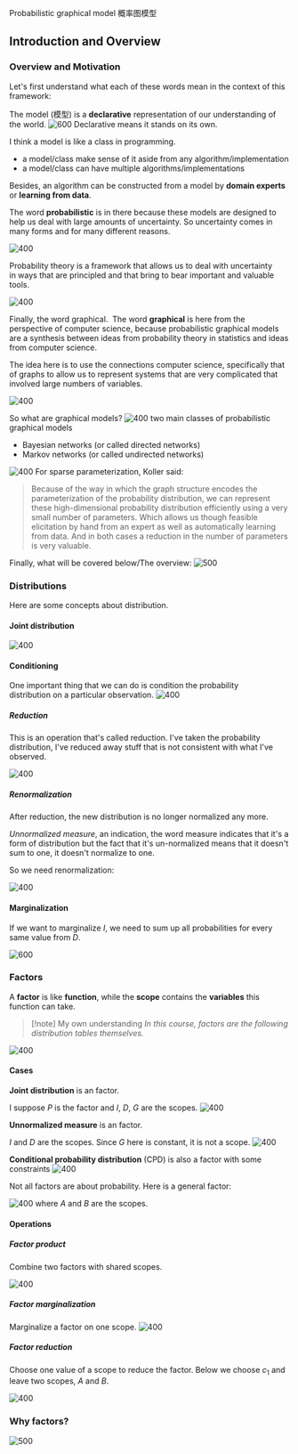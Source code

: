 Probabilistic graphical model 概率图模型

## Introduction and Overview

### Overview and Motivation

Let's first understand what each of these words mean in the context of this framework: 

The model (模型) is a **declarative** representation of our understanding of the world. 
![600](../../Resources/2.%20Mathematics/Probabilistic%20graphical%20model/Pasted%20image%2020230805113547.png)
Declarative means it stands on its own. 

I think a model is like a class in programming. 
- a model/class make sense of it aside from any algorithm/implementation
- a model/class can have multiple algorithms/implementations

Besides, an algorithm can be constructed from a model by **domain experts** or **learning from data**.


The word **probabilistic** is in there because these models are designed to help us deal with large amounts of uncertainty. So uncertainty comes in many forms and for many different reasons.

![400](../../Resources/2.%20Mathematics/Probabilistic%20graphical%20model/Pasted%20image%2020230805164127.png)

Probability theory is a framework that allows us to deal with uncertainty in ways that are principled and that bring to bear important and valuable tools.

![400](../../Resources/2.%20Mathematics/Probabilistic%20graphical%20model/Pasted%20image%2020230805164754.png)

Finally, the word graphical.  The word **graphical** is here from the perspective of computer science, because probabilistic graphical models are a synthesis between ideas from probability theory in statistics and ideas from computer science. 

The idea here is to use the connections computer science, specifically that of graphs to allow us to represent systems that are very complicated that involved large numbers of variables.

![400](../../Resources/2.%20Mathematics/Probabilistic%20graphical%20model/Pasted%20image%2020230805165002.png)

So what are graphical models?
![400](../../Resources/2.%20Mathematics/Probabilistic%20graphical%20model/Pasted%20image%2020230807113303.png)
two main classes of probabilistic graphical models
- Bayesian networks (or called directed networks)
- Markov networks (or called undirected networks)

![400](../../Resources/2.%20Mathematics/Probabilistic%20graphical%20model/Pasted%20image%2020230807113921.png)
For sparse parameterization, Koller said:
> Because of the way in which the graph structure encodes the parameterization of the probability distribution, we can represent these high-dimensional probability distribution efficiently using a very small number of parameters. Which allows us though feasible elicitation by hand from an expert as well as automatically learning from data. And in both cases a reduction in the number of parameters is very valuable. 


Finally, what will be covered below/The overview:
![500](../../Resources/2.%20Mathematics/Probabilistic%20graphical%20model/Pasted%20image%2020230807114231.png)

### Distributions

Here are some concepts about distribution.

#### Joint distribution

![400](../../Resources/2.%20Mathematics/Probabilistic%20graphical%20model/Pasted%20image%2020230808191542.png)

#### Conditioning

One important thing that we can do is condition the probability distribution on a particular observation.
![400](../../Resources/2.%20Mathematics/Probabilistic%20graphical%20model/Pasted%20image%2020230808191722.png)

##### Reduction

This is an operation that's called reduction. I've taken the probability distribution, I've reduced away stuff that is not consistent with what I've observed.

![400](../../Resources/2.%20Mathematics/Probabilistic%20graphical%20model/Pasted%20image%2020230808192328.png)

##### Renormalization

After reduction, the new distribution is no longer normalized any more.

*Unnormalized measure*, an indication, the word measure indicates that it's a form of distribution but the fact that it's un-normalized means that it doesn't sum to one, it doesn't normalize to one.

So we need renormalization: 

![400](../../Resources/2.%20Mathematics/Probabilistic%20graphical%20model/Pasted%20image%2020230808192759.png)
#### Marginalization

If we want to marginalize $I$, we need to sum up all probabilities for every same value from $D$.

![600](../../Resources/2.%20Mathematics/Probabilistic%20graphical%20model/Pasted%20image%2020230808193103.png)
### Factors

A **factor** is like **function**, while the **scope** contains the **variables** this function can take. 

>[!note] My own understanding
>*In this course, factors are the following distribution tables themselves.*

![400](../../Resources/2.%20Mathematics/Probabilistic%20graphical%20model/Pasted%20image%2020230808194031.png)
#### Cases

**Joint distribution** is an factor.

I suppose $P$ is the factor and $I$, $D$, $G$ are the scopes.
![400](../../Resources/2.%20Mathematics/Probabilistic%20graphical%20model/Pasted%20image%2020230808195027.png)

**Unnormalized measure** is an factor.

$I$ and $D$ are the scopes. Since $G$ here is constant, it is not a scope.
![400](../../Resources/2.%20Mathematics/Probabilistic%20graphical%20model/Pasted%20image%2020230808200725.png)

**Conditional probability distribution** (CPD) is also a factor with some constraints
![400](../../Resources/2.%20Mathematics/Probabilistic%20graphical%20model/Pasted%20image%2020230809105658.png)

Not all factors are about probability. Here is a general factor:

![400](../../Resources/2.%20Mathematics/Probabilistic%20graphical%20model/Pasted%20image%2020230809111349.png)
where $A$ and $B$ are the scopes.

#### Operations

##### Factor product

Combine two factors with shared scopes.

![400](../../Resources/2.%20Mathematics/Probabilistic%20graphical%20model/Pasted%20image%2020230809113055.png)

##### Factor marginalization

Marginalize a factor on one scope.
![400](../../Resources/2.%20Mathematics/Probabilistic%20graphical%20model/Pasted%20image%2020230809113204.png)

##### Factor reduction

Choose one value of a scope to reduce the factor. Below we choose $c_1$ and leave two scopes, $A$ and $B$.

![400](../../Resources/2.%20Mathematics/Probabilistic%20graphical%20model/Pasted%20image%2020230812144713.png)

### Why factors?
![500](../../Resources/2.%20Mathematics/Probabilistic%20graphical%20model/Pasted%20image%2020230812155154.png)



